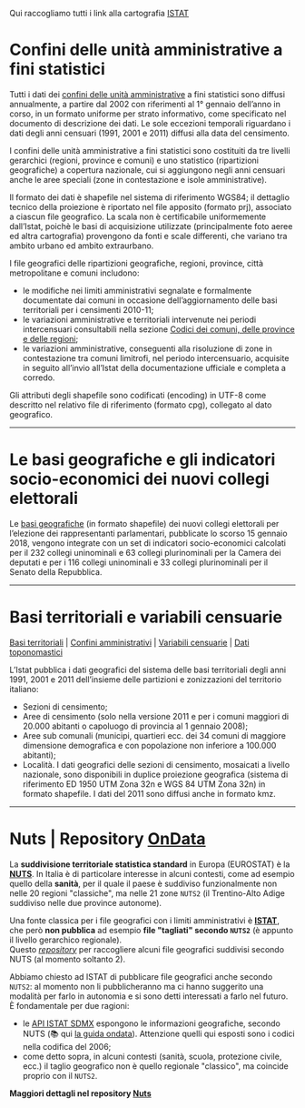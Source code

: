 Qui raccogliamo tutti i link alla cartografia [ISTAT](https://www.istat.it/it/)

# Confini delle unità amministrative a fini statistici

Tutti i dati dei [confini delle unità amministrative](https://www.istat.it/it/archivio/222527) a fini statistici sono diffusi annualmente, a partire dal 2002 con riferimenti al 1° gennaio dell’anno in corso, in un formato uniforme per strato informativo, come specificato nel documento di descrizione dei dati. Le sole eccezioni temporali riguardano i dati degli anni censuari (1991, 2001 e 2011) diffusi alla data del censimento.

I confini delle unità amministrative a fini statistici sono costituiti da tre livelli gerarchici (regioni, province e comuni) e uno statistico (ripartizioni geografiche) a copertura nazionale, cui si aggiungono negli anni censuari anche le aree speciali (zone in contestazione e isole amministrative).

Il formato dei dati è shapefile nel sistema di riferimento WGS84; il dettaglio tecnico della proiezione è riportato nel file apposito (formato prj), associato a ciascun file geografico. La scala non è certificabile uniformemente dall’Istat, poichè le basi di acquisizione utilizzate (principalmente foto aeree ed altra cartografia) provengono da fonti e scale differenti, che variano tra ambito urbano ed ambito extraurbano.

I file geografici delle ripartizioni geografiche, regioni, province, città metropolitane e comuni includono:

- le modifiche nei limiti amministrativi segnalate e formalmente documentate dai comuni in occasione dell’aggiornamento delle basi territoriali per i censimenti 2010-11;
- le variazioni amministrative e territoriali intervenute nei periodi intercensuari consultabili nella sezione [Codici dei comuni, delle province e delle regioni](https://www.istat.it/it/archivio/6789);
- le variazioni amministrative, conseguenti alla risoluzione di zone in contestazione tra comuni limitrofi, nel periodo intercensuario, acquisite in seguito all’invio all’Istat della documentazione ufficiale e completa a corredo.

Gli attributi degli shapefile sono codificati (encoding) in UTF-8 come descritto nel relativo file di riferimento (formato cpg), collegato al dato geografico.

---

# Le basi geografiche e gli indicatori socio-economici dei nuovi collegi elettorali

Le [basi geografiche](https://www.istat.it/it/archivio/208278) (in formato shapefile) dei nuovi collegi elettorali per l’elezione dei rappresentanti parlamentari, pubblicate lo scorso 15 gennaio 2018, vengono integrate con un set di indicatori socio-economici calcolati per il 232 collegi uninominali e 63 collegi plurinominali per la Camera dei deputati e per i 116 collegi uninominali e 33 collegi plurinominali per il Senato della Repubblica.

---

# Basi territoriali e variabili censuarie

[Basi territoriali](https://www.istat.it/it/archivio/104317#Basiterritoriali-0) | [Confini amministrativi](https://www.istat.it/it/archivio/104317#Confiniamministrativi-1) | [Variabili censuarie](https://www.istat.it/it/archivio/104317#Variabilicensuarie-2) | [Dati toponomastici](https://www.istat.it/it/archivio/104317#Datitoponomastici-3)

L’Istat pubblica i dati geografici del sistema delle basi territoriali degli anni 1991, 2001 e 2011 dell’insieme delle partizioni e zonizzazioni del territorio italiano:

- Sezioni di censimento;
- Aree di censimento (solo nella versione 2011 e per i comuni maggiori di 20.000 abitanti o capoluogo di provincia al 1 gennaio 2008);
- Aree sub comunali (municipi, quartieri ecc. dei 34 comuni di maggiore dimensione demografica e con popolazione non inferiore a 100.000 abitanti);
- Località.
I dati geografici delle sezioni di censimento, mosaicati a livello nazionale, sono disponibili in duplice proiezione geografica (sistema di riferimento ED 1950 UTM Zona 32n e WGS 84 UTM Zona 32n) in formato shapefile. I dati del 2011 sono diffusi anche in formato kmz.

---

# Nuts | Repository [OnData](https://github.com/ondata/nuts) 

La **suddivisione territoriale statistica standard** in Europa (EUROSTAT) è la [**NUTS**](https://www.wikiwand.com/it/Nomenclatura_delle_unit%C3%A0_territoriali_statistiche). In Italia è di particolare interesse in alcuni contesti, come ad esempio quello della **sanità**, per il quale il paese è suddiviso funzionalmente non nelle 20 regioni "classiche", ma nelle 21 zone `NUTS2` (il Trentino-Alto Adige suddiviso nelle due province autonome).

Una fonte classica per i file geografici con i limiti amministrativi è [**ISTAT**](https://www.istat.it/it/archivio/222527), che però **non pubblica** ad esempio **file "tagliati" secondo `NUTS2`** (è appunto il livello gerarchico regionale).<br>
Questo *[repository](https://github.com/ondata/nuts)* per raccogliere alcuni file geografici suddivisi secondo NUTS (al momento soltanto 2).

Abbiamo chiesto ad ISTAT di pubblicare file geografici anche secondo `NUTS2`: al momento non li pubblicheranno ma ci hanno suggerito una modalità per farlo in autonomia e si sono detti interessati a farlo nel futuro.<br>
È fondamentale per due ragioni:

- le [API ISTAT SDMX](https://www.istat.it/it/metodi-e-strumenti/web-service-sdmx) espongono le informazioni geografiche, secondo NUTS (📚 qui [la  guida ondata](https://ondata.github.io/guida-api-istat/)). Attenzione quelli qui esposti sono i codici nella codifica del 2006;
- come detto sopra, in alcuni contesti (sanità, scuola, protezione civile, ecc.) il taglio geografico non è quello regionale "classico", ma coincide proprio con il `NUTS2`.

**Maggiori dettagli nel repository [Nuts](https://github.com/ondata/nuts)**
